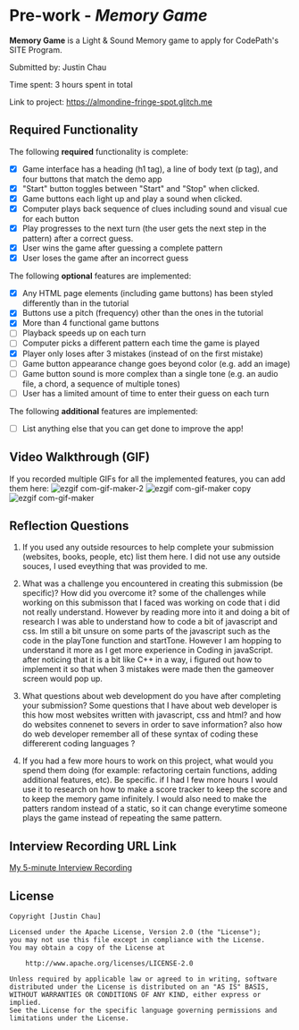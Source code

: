 # Pre-work - *Memory Game*

**Memory Game** is a Light & Sound Memory game to apply for CodePath's SITE Program. 

Submitted by: Justin Chau

Time spent: 3 hours spent in total

Link to project: https://almondine-fringe-spot.glitch.me

## Required Functionality

The following **required** functionality is complete:

* [x] Game interface has a heading (h1 tag), a line of body text (p tag), and four buttons that match the demo app
* [x] "Start" button toggles between "Start" and "Stop" when clicked. 
* [x] Game buttons each light up and play a sound when clicked. 
* [x] Computer plays back sequence of clues including sound and visual cue for each button
* [x] Play progresses to the next turn (the user gets the next step in the pattern) after a correct guess. 
* [x] User wins the game after guessing a complete pattern
* [x] User loses the game after an incorrect guess

The following **optional** features are implemented:

* [x] Any HTML page elements (including game buttons) has been styled differently than in the tutorial
* [x] Buttons use a pitch (frequency) other than the ones in the tutorial
* [x] More than 4 functional game buttons
* [ ] Playback speeds up on each turn
* [ ] Computer picks a different pattern each time the game is played
* [x] Player only loses after 3 mistakes (instead of on the first mistake)
* [ ] Game button appearance change goes beyond color (e.g. add an image)
* [ ] Game button sound is more complex than a single tone (e.g. an audio file, a chord, a sequence of multiple tones)
* [ ] User has a limited amount of time to enter their guess on each turn

The following **additional** features are implemented:

- [ ] List anything else that you can get done to improve the app!

## Video Walkthrough (GIF)

If you recorded multiple GIFs for all the implemented features, you can add them here:
![ezgif com-gif-maker-2](https://user-images.githubusercontent.com/86847268/158717787-971dcbd6-8ab3-4236-a253-35f065dedb53.gif)
![ezgif com-gif-maker copy](https://user-images.githubusercontent.com/86847268/158717792-e2ef581d-9789-4ff8-8eba-f390b32685a3.gif)
![ezgif com-gif-maker](https://user-images.githubusercontent.com/86847268/158717799-aef55490-d742-45a4-af14-09751727a1a5.gif)


## Reflection Questions
1. If you used any outside resources to help complete your submission (websites, books, people, etc) list them here. 
I did not use any outside souces, I used eveything that was provided to me. 

2. What was a challenge you encountered in creating this submission (be specific)? How did you overcome it? 
some of the challenges while working on this submisson that I faced was working on code that i did not really understand. However by reading more into it and doing a bit of research I was able to understand how to code a bit of javascript and css. Im still a bit unsure on some parts of the javascript such as the code in the playTone function and startTone. However I am hopping to understand it more as I get more experience in Coding in javaScript. after noticing that it is a bit like C++ in a way, i figured out how to implement it so that when 3 mistakes were made then the gameover screen would pop up. 

3. What questions about web development do you have after completing your submission? 
Some questions that I have about web developer is this how most websites written with javascript, css and html? and how do websites connenet to severs in order to save information? also how do web developer remember all of these syntax of coding these differerent coding languages ? 

4. If you had a few more hours to work on this project, what would you spend them doing (for example: refactoring certain functions, adding additional features, etc). Be specific. 
if I had I few more hours I would use it to research on how to make a score tracker to keep the score and to keep the memory game infinitely. I would also need to make the patters random instead of a static, so it can change everytime someone plays the game instead of repeating the same pattern. 




## Interview Recording URL Link

[My 5-minute Interview Recording](https://jjay-cuny.zoom.us/rec/share/mKoanMg_7nEVLbCoLhLsGGZdHcdAisacWSKQql4ouj72NTOb61Xo7fg4xbZ0zRP2.buLIlDg44Lzn4eUZ?startTime=1647399136000)


## License

    Copyright [Justin Chau]

    Licensed under the Apache License, Version 2.0 (the "License");
    you may not use this file except in compliance with the License.
    You may obtain a copy of the License at

        http://www.apache.org/licenses/LICENSE-2.0

    Unless required by applicable law or agreed to in writing, software
    distributed under the License is distributed on an "AS IS" BASIS,
    WITHOUT WARRANTIES OR CONDITIONS OF ANY KIND, either express or implied.
    See the License for the specific language governing permissions and
    limitations under the License.
